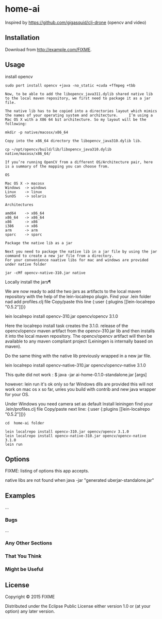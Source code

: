# home-ai

Inspired by https://github.com/gigasquid/clj-drone (opencv and video)

## Installation

Download from http://example.com/FIXME.

## Usage
   install opencv

    sudo port install opencv +java -no_static +cuda +ffmpeg +tbb

    Now, to be able to add the libopencv_java311.dylib shared native lib to the local maven repository, we first need to package it as a jar file.

    The native lib has to be copied into a directories layout which mimics the names of your operating system and architecture.     I’m using a Mac OS X with a X86 64 bit architecture. So my layout will be the following:

    mkdir -p native/macosx/x86_64

    Copy into the x86_64 directory the libopencv_java310.dylib lib.

    cp ~/opt/opencv/build/lib/libopencv_java310.dylib native/macosx/x86_64/

    If you’re running OpenCV from a different OS/Architecture pair, here is a summary of the mapping you can choose from.

    OS

    Mac OS X -> macosx
    Windows  -> windows
    Linux    -> linux
    SunOS    -> solaris

    Architectures

    amd64    -> x86_64
    x86_64   -> x86_64
    x86      -> x86
    i386     -> x86
    arm      -> arm
    sparc    -> sparc

    Package the native lib as a jar

    Next you need to package the native lib in a jar file by using the jar command to create a new jar file from a directory.
    For your convenience naative libs for mac and windows are provided under native folder
    
    jar -cMf opencv-native-310.jar native



Locally install the jars¶

We are now ready to add the two jars as artifacts to the local maven repository with the help of the lein-localrepo plugin.
Find your .lein folder nad add profiles.clj file
Copy/paste this line {:user {:plugins [[lein-localrepo "0.5.2"]]}}

lein localrepo install opencv-310.jar opencv/opencv 3.1.0

Here the localrepo install task creates the 3.1.0. release of the opencv/opencv maven artifact from the opencv-310.jar lib and then installs it into the local maven repository. The opencv/opencv artifact will then be available to any maven compliant project (Leiningen is internally based on maven).

Do the same thing with the native lib previously wrapped in a new jar file.

lein localrepo install opencv-native-310.jar opencv/opencv-native 3.1.0

   
  
   This quite did not work :
   $ java -jar ai-home-0.1.0-standalone.jar [args]
   
   however:
   lein run  it's ok only so far Windows dlls are provided this will not work on mac os x so far, unles you build with contrib and new java wrapper for your OS.
   
   Under Windows you need camera set as default
     Install leiningen
	 find your .lein/profiles.clj file
	Copy/paste next line: 
	{:user {:plugins [[lein-localrepo "0.5.2"]]}}

	cd  home-ai folder 
	
	lein localrepo install opencv-310.jar opencv/opencv 3.1.0
	lein localrepo install opencv-native-310.jar opencv/opencv-native 3.1.0
	lein run	
	
## Options

FIXME: listing of options this app accepts.

native libs are not found when java -jar "generated uberjar-standalone.jar"

## Examples

...

### Bugs

...

### Any Other Sections
### That You Think
### Might be Useful

## License

Copyright © 2015 FIXME

Distributed under the Eclipse Public License either version 1.0 or (at
your option) any later version.
